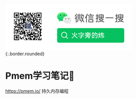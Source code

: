 ![公众号](https://raw.githubusercontent.com/WesleyOne/wesleyone.github.io/master/docs/assert/images/qrcode.png){:.border.rounded}

# Pmem学习笔记🍰

https://pmem.io/
持久内存编程
